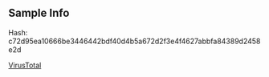 ## Sample Info

Hash: c72d95ea10666be3446442bdf40d4b5a672d2f3e4f4627abbfa84389d2458e2d

[VirusTotal](https://www.virustotal.com/gui/file/c72d95ea10666be3446442bdf40d4b5a672d2f3e4f4627abbfa84389d2458e2d/detection)
